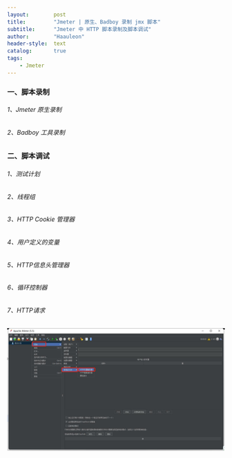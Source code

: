 ```yaml
---
layout:        post
title:         "Jmeter | 原生、Badboy 录制 jmx 脚本"
subtitle:      "Jmeter 中 HTTP 脚本录制及脚本调试"
author:        "Haauleon"
header-style:  text
catalog:       true
tags:
    - Jmeter
---
```


### 一、脚本录制
###### 1、Jmeter 原生录制



###### 2、Badboy 工具录制





### 二、脚本调试
###### 1、测试计划

###### 2、线程组


###### 3、HTTP Cookie 管理器


###### 4、用户定义的变量


###### 5、HTTP信息头管理器

###### 6、循环控制器

###### 7、HTTP请求   

![](\img\in-post\post-jmeter\2022-09-13-jmeter-badboy-1.jpg) 